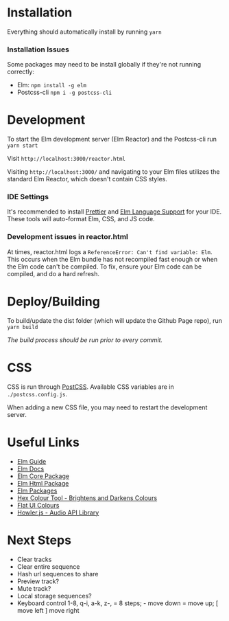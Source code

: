 # Installation
Everything should automatically install by running
```yarn```

### Installation Issues
Some packages may need to be install globally if they're not running correctly:
- Elm: `npm install -g elm`
- Postcss-cli `npm i -g postcss-cli`

# Development
To start the Elm development server (Elm Reactor) and the Postcss-cli run
```yarn start```

Visit
```http://localhost:3000/reactor.html```

Visiting ```http://localhost:3000/``` and navigating to your Elm files utilizes the standard Elm Reactor, which doesn't contain CSS styles.

### IDE Settings
It's recommended to install [Prettier](https://packagecontrol.io/packages/JsPrettier) and [Elm Language Support](https://packagecontrol.io/packages/Elm%20Language%20Support) for your IDE. These tools will auto-format Elm, CSS, and JS code.

### Development issues in reactor.html
At times, reactor.html logs a `ReferenceError: Can't find variable: Elm`. This occurs when the Elm bundle has not recompiled fast enough or when the Elm code can't be compiled. To fix, ensure your Elm code can be compiled, and do a hard refresh.

# Deploy/Building
To build/update the dist folder (which will update the Github Page repo), run
```yarn build```

*The build process should be run prior to every commit.*

# CSS
CSS is run through [PostCSS](http://postcss.org). Available CSS variables are in `./postcss.config.js`.

When adding a new CSS file, you may need to restart the development server.


# Useful Links
- [Elm Guide](https://guide.elm-lang.org)
- [Elm Docs](http://elm-lang.org/docs)
- [Elm Core Package](http://package.elm-lang.org/packages/elm-lang/core/latest/)
- [Elm Html Package](http://package.elm-lang.org/packages/elm-lang/html/latest/)
- [Elm Packages](http://package.elm-lang.org)
- [Hex Colour Tool - Brightens and Darkens Colours](http://www.cssfontstack.com/oldsites/hexcolortool/)
- [Flat UI Colours](http://flatuicolors.com)
- [Howler.js - Audio API Library](https://github.com/goldfire/howler.js)

# Next Steps
- Clear tracks
- Clear entire sequence
- Hash url sequences to share
- Preview track?
- Mute track?
- Local storage sequences?
- Keyboard control 1-8, q-i, a-k, z-, = 8 steps; - move down = move up; [ move left ] move right
